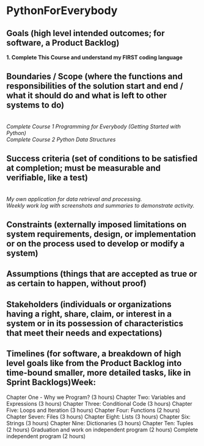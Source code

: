# PythonForEverybody
## Goals (high level intended outcomes; for software, a Product Backlog)
**1. Complete This Course and understand my FIRST coding language**
## Boundaries / Scope (where the functions and responsibilities of the solution start and end / what it should do and what is left to other systems to do)
</br>*Complete Course 1 Programming for Everybody (Getting Started with Python) 
</br>Complete Course 2 Python Data Structures*
## Success criteria (set of conditions to be satisfied at completion; must be measurable and verifiable, like a test)
</br>*My own application for data retrieval and processing.*
</br>*Weekly work log with screenshots and summaries to demonstrate activity.*
## Constraints (externally imposed limitations on system requirements, design, or implementation or on the process used to develop or modify a system)
## Assumptions (things that are accepted as true or as certain to happen, without proof)
## Stakeholders (individuals or organizations having a right, share, claim, or interest in a system or in its possession of characteristics that meet their needs and expectations)
## Timelines (for software, a breakdown of high level goals like from the Product Backlog into time-bound smaller, more detailed tasks, like in Sprint Backlogs)Week: 
Chapter One - Why we Program? (3 hours)
Chapter Two: Variables and Expressions (3 hours)
Chapter Three: Conditional Code (3 hours)
Chapter Five: Loops and Iteration (3 hours)
Chapter Four: Functions (2 hours)
Chapter Seven: Files (3 hours)
Chapter Eight: Lists (3 hours)
Chapter Six: Strings (3 hours)
Chapter Nine: Dictionaries (3 hours)
Chapter Ten: Tuples (2 hours)
Graduation and work on independent program (2 hours)
Complete independent program (2 hours)
